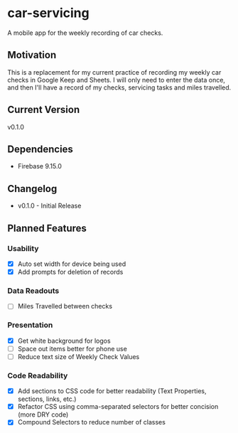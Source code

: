 # car-servicing
A mobile app for the weekly recording of car checks.
## Motivation
This is a replacement for my current practice of recording my weekly car checks in Google Keep and Sheets.  I will only need to enter the data once, and then I'll have a record of my checks, servicing tasks and miles travelled.
## Current Version
v0.1.0
## Dependencies
- Firebase 9.15.0
## Changelog
- v0.1.0 - Initial Release
## Planned Features
### Usability
- [x] Auto set width for device being used
- [x] Add prompts for deletion of records
### Data Readouts
- [ ] Miles Travelled between checks
### Presentation
- [x] Get white background for logos
- [ ] Space out items better for phone use
- [ ] Reduce text size of Weekly Check Values
### Code Readability
- [x] Add sections to CSS code for better readability (Text Properties, sections, links, etc.)
- [x] Refactor CSS using comma-separated selectors for better concision (more DRY code)
- [x] Compound Selectors to reduce number of classes
